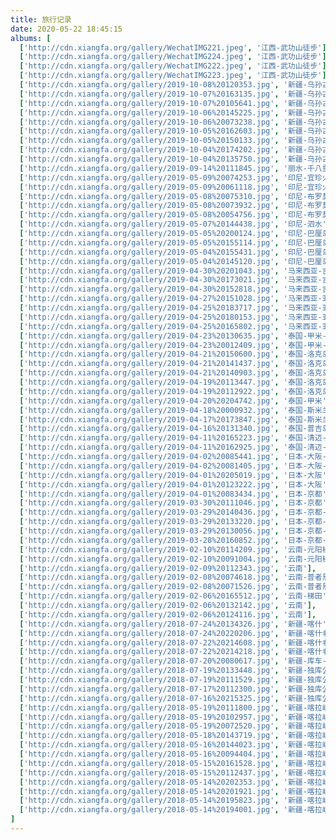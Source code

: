 ```yaml
---
title: 旅行记录
date: 2020-05-22 18:45:15
albums: [
  ['http://cdn.xiangfa.org/gallery/WechatIMG221.jpeg', '江西-武功山徒步'],
  ['http://cdn.xiangfa.org/gallery/WechatIMG224.jpeg', '江西-武功山徒步'],
  ['http://cdn.xiangfa.org/gallery/WechatIMG222.jpeg', '江西-武功山徒步'],
  ['http://cdn.xiangfa.org/gallery/WechatIMG223.jpeg', '江西-武功山徒步'],
  ['http://cdn.xiangfa.org/gallery/2019-10-08%20120353.jpg', '新疆-乌孙古道徒步'],
  ['http://cdn.xiangfa.org/gallery/2019-10-07%20163135.jpg', '新疆-乌孙古道徒步'],
  ['http://cdn.xiangfa.org/gallery/2019-10-07%20105641.jpg', '新疆-乌孙古道徒步'],
  ['http://cdn.xiangfa.org/gallery/2019-10-06%20145225.jpg', '新疆-乌孙古道徒步'],
  ['http://cdn.xiangfa.org/gallery/2019-10-06%20073238.jpg', '新疆-乌孙古道徒步'],
  ['http://cdn.xiangfa.org/gallery/2019-10-05%20162603.jpg', '新疆-乌孙古道徒步'],
  ['http://cdn.xiangfa.org/gallery/2019-10-05%20150133.jpg', '新疆-乌孙古道徒步'],
  ['http://cdn.xiangfa.org/gallery/2019-10-04%20174202.jpg', '新疆-乌孙古道徒步'],
  ['http://cdn.xiangfa.org/gallery/2019-10-04%20135750.jpg', '新疆-乌孙古道徒步'],
  ['http://cdn.xiangfa.org/gallery/2019-09-14%20111845.jpg', '丽水-千八重装徒步'],
  ['http://cdn.xiangfa.org/gallery/2019-05-09%20074253.jpg', '印尼-宜珍火山'],
  ['http://cdn.xiangfa.org/gallery/2019-05-09%20061118.jpg', '印尼-宜珍火山-蓝色火焰'],
  ['http://cdn.xiangfa.org/gallery/2019-05-08%20075310.jpg', '印尼-布罗莫火山'],
  ['http://cdn.xiangfa.org/gallery/2019-05-08%20073932.jpg', '印尼-布罗莫火山'],
  ['http://cdn.xiangfa.org/gallery/2019-05-08%20054756.jpg', '印尼-布罗莫火山'],
  ['http://cdn.xiangfa.org/gallery/2019-05-07%20144438.jpg', '印尼-泗水'],
  ['http://cdn.xiangfa.org/gallery/2019-05-05%20200124.jpg', '印尼-巴厘岛-漂流'],
  ['http://cdn.xiangfa.org/gallery/2019-05-05%20155114.jpg', '印尼-巴厘岛-滑翔伞'],
  ['http://cdn.xiangfa.org/gallery/2019-05-04%20155431.jpg', '印尼-巴厘岛-佩尼达岛'],
  ['http://cdn.xiangfa.org/gallery/2019-05-04%20145120.jpg', '印尼-巴厘岛佩尼达岛-情人桥'],
  ['http://cdn.xiangfa.org/gallery/2019-04-30%20201043.jpg', '马来西亚-吉隆坡-唐人街'],
  ['http://cdn.xiangfa.org/gallery/2019-04-30%20173021.jpg', '马来西亚-吉隆坡-清真寺'],
  ['http://cdn.xiangfa.org/gallery/2019-04-30%20152818.jpg', '马来西亚-吉隆坡'],
  ['http://cdn.xiangfa.org/gallery/2019-04-27%20151028.jpg', '马来西亚-亚庇-水母'],
  ['http://cdn.xiangfa.org/gallery/2019-04-25%20183717.jpg', '马来西亚-亚庇-天空之境'],
  ['http://cdn.xiangfa.org/gallery/2019-04-25%20180153.jpg', '马来西亚-亚庇-海边落日'],
  ['http://cdn.xiangfa.org/gallery/2019-04-25%20165802.jpg', '马来西亚-亚庇-美人鱼岛-浮潜'],
  ['http://cdn.xiangfa.org/gallery/2019-04-23%20130635.jpg', '泰国-甲米-绝命岛'],
  ['http://cdn.xiangfa.org/gallery/2019-04-23%20012409.jpg', '泰国-甲米-皮划艇'],
  ['http://cdn.xiangfa.org/gallery/2019-04-21%20150600.jpg', '泰国-洛克岛'],
  ['http://cdn.xiangfa.org/gallery/2019-04-21%20141437.jpg', '泰国-洛克岛'],
  ['http://cdn.xiangfa.org/gallery/2019-04-21%20140903.jpg', '泰国-洛克岛'],
  ['http://cdn.xiangfa.org/gallery/2019-04-19%20113447.jpg', '泰国-洛克岛-浮潜'],
  ['http://cdn.xiangfa.org/gallery/2019-04-19%20112922.jpg', '泰国-洛克岛-浮潜'],
  ['http://cdn.xiangfa.org/gallery/2019-04-20%20204742.jpg', '泰国-甲米'],
  ['http://cdn.xiangfa.org/gallery/2019-04-18%20000932.jpg', '泰国-斯米兰岛-浮潜'],
  ['http://cdn.xiangfa.org/gallery/2019-04-17%20173847.jpg', '泰国-斯米兰岛'],
  ['http://cdn.xiangfa.org/gallery/2019-04-16%20131340.jpg', '泰国-普吉岛-海豚'],
  ['http://cdn.xiangfa.org/gallery/2019-04-11%20165223.jpg', '泰国-清迈-白庙'],
  ['http://cdn.xiangfa.org/gallery/2019-04-11%20162925.jpg', '泰国-清迈-白庙'],
  ['http://cdn.xiangfa.org/gallery/2019-04-02%20085441.jpg', '日本-大阪-大阪城'],
  ['http://cdn.xiangfa.org/gallery/2019-04-02%20081405.jpg', '日本-大阪-大阪城'],
  ['http://cdn.xiangfa.org/gallery/2019-04-01%20205019.jpg', '日本-大阪'],
  ['http://cdn.xiangfa.org/gallery/2019-04-01%20123222.jpg', '日本-大阪'],
  ['http://cdn.xiangfa.org/gallery/2019-04-01%20083434.jpg', '日本-京都'],
  ['http://cdn.xiangfa.org/gallery/2019-03-30%20111046.jpg', '日本-京都'],
  ['http://cdn.xiangfa.org/gallery/2019-03-29%20140436.jpg', '日本-京都-千鸟居'],
  ['http://cdn.xiangfa.org/gallery/2019-03-29%20133220.jpg', '日本-京都-千鸟居'],
  ['http://cdn.xiangfa.org/gallery/2019-03-29%20130056.jpg', '日本-京都-千鸟居'],
  ['http://cdn.xiangfa.org/gallery/2019-03-28%20160852.jpg', '日本-京都-艺伎'],
  ['http://cdn.xiangfa.org/gallery/2019-02-10%20114209.jpg', '云南-元阳梯田'],
  ['http://cdn.xiangfa.org/gallery/2019-02-10%20091004.jpg', '云南-元阳梯田'],
  ['http://cdn.xiangfa.org/gallery/2019-02-09%20112343.jpg', '云南'],
  ['http://cdn.xiangfa.org/gallery/2019-02-08%20074618.jpg', '云南-普者黑'],
  ['http://cdn.xiangfa.org/gallery/2019-02-08%20071526.jpg', '云南-普者黑'],
  ['http://cdn.xiangfa.org/gallery/2019-02-06%20165512.jpg', '云南-梯田'],
  ['http://cdn.xiangfa.org/gallery/2019-02-06%20132142.jpg', '云南'],
  ['http://cdn.xiangfa.org/gallery/2019-02-06%20124116.jpg', '云南'],
  ['http://cdn.xiangfa.org/gallery/2018-07-24%20134326.jpg', '新疆-喀什'],
  ['http://cdn.xiangfa.org/gallery/2018-07-24%20220206.jpg', '新疆-喀什老城'],
  ['http://cdn.xiangfa.org/gallery/2018-07-22%20214608.jpg', '新疆-喀什老城'],
  ['http://cdn.xiangfa.org/gallery/2018-07-22%20214218.jpg', '新疆-喀什老城'],
  ['http://cdn.xiangfa.org/gallery/2018-07-20%20080617.jpg', '新疆-库车-神秘大峡谷'],
  ['http://cdn.xiangfa.org/gallery/2018-07-19%20133448.jpg', '新疆-独库公路'],
  ['http://cdn.xiangfa.org/gallery/2018-07-19%20111529.jpg', '新疆-独库公路'],
  ['http://cdn.xiangfa.org/gallery/2018-07-17%20112300.jpg', '新疆-独库公路'],
  ['http://cdn.xiangfa.org/gallery/2018-07-16%20215325.jpg', '新疆-独库公路-唐布拉'],
  ['http://cdn.xiangfa.org/gallery/2018-05-19%20111800.jpg', '新疆-喀拉峻'],
  ['http://cdn.xiangfa.org/gallery/2018-05-19%20102957.jpg', '新疆-喀拉峻'],
  ['http://cdn.xiangfa.org/gallery/2018-05-19%20072520.jpg', '新疆-喀拉峻'],
  ['http://cdn.xiangfa.org/gallery/2018-05-18%20143719.jpg', '新疆-喀拉峻'],
  ['http://cdn.xiangfa.org/gallery/2018-05-16%20144023.jpg', '新疆-喀拉峻'],
  ['http://cdn.xiangfa.org/gallery/2018-05-16%20094404.jpg', '新疆-喀拉峻'],
  ['http://cdn.xiangfa.org/gallery/2018-05-15%20161528.jpg', '新疆-喀拉峻'],
  ['http://cdn.xiangfa.org/gallery/2018-05-15%20112437.jpg', '新疆-喀拉峻'],
  ['http://cdn.xiangfa.org/gallery/2018-05-14%20202353.jpg', '新疆-喀拉峻'],
  ['http://cdn.xiangfa.org/gallery/2018-05-14%20201921.jpg', '新疆-喀拉峻'],
  ['http://cdn.xiangfa.org/gallery/2018-05-14%20195823.jpg', '新疆-喀拉峻'],
  ['http://cdn.xiangfa.org/gallery/2018-05-14%20194001.jpg', '新疆-喀拉峻']
]
---
```

